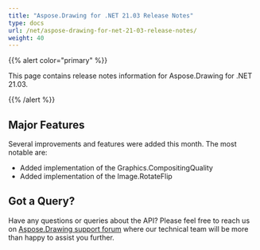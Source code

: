 ```yaml
---
title: "Aspose.Drawing for .NET 21.03 Release Notes"
type: docs
url: /net/aspose-drawing-for-net-21-03-release-notes/
weight: 40
---
```


{{% alert color="primary" %}} 

This page contains release notes information for Aspose.Drawing for .NET 21.03.

{{% /alert %}} 
## **Major Features**
Several improvements and features were added this month. The most notable are:

- Added implementation of the Graphics.CompositingQuality
- Added implementation of the Image.RotateFlip
## **Got a Query?**
Have any questions or queries about the API? Please feel free to reach us on [Aspose.Drawing support forum](https://forum.aspose.com/c/drawing) where our technical team will be more than happy to assist you further.
